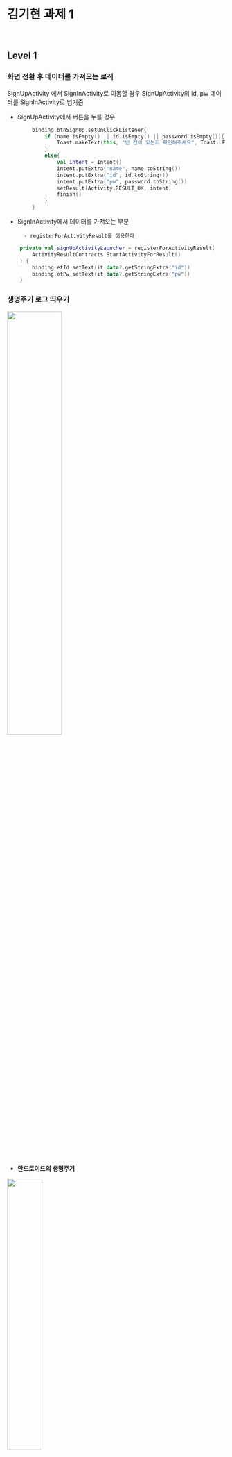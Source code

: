 # 김기현 과제 1
</br>


## Level 1

### 화면 전환 후 데이터를 가져오는 로직
SignUpActivity 에서 SignInActivity로 이동할 경우 SignUpActivity의 id, pw 데이터를 SignInActivity로 넘겨줌
- SignUpActivity에서 버튼을 누를 경우

``` Kotlin
        binding.btnSignUp.setOnClickListener{
            if (name.isEmpty() || id.isEmpty() || password.isEmpty()){
                Toast.makeText(this, "빈 칸이 있는지 확인해주세요", Toast.LENGTH_SHORT).show()
            }
            else{
                val intent = Intent()
                intent.putExtra("name", name.toString())
                intent.putExtra("id", id.toString())
                intent.putExtra("pw", password.toString())
                setResult(Activity.RESULT_OK, intent)
                finish()
            }
        }
```
- SignInActivity에서 데이터를 가져오는 부분

        - registerForActivityResult를 이용한다
``` Kotlin
    private val signUpActivityLauncher = registerForActivityResult(
        ActivityResultContracts.StartActivityForResult()
    ) {
        binding.etId.setText(it.data?.getStringExtra("id"))
        binding.etPw.setText(it.data?.getStringExtra("pw"))
    }
```

### 생명주기 로그 띄우기
<img src="https://user-images.githubusercontent.com/59547069/114302620-ca3b7200-9b04-11eb-8cfb-3e9c6241d6a5.png" width="50%" height="50%">

+ __안드로이드의 생명주기__ 

<img src="https://user-images.githubusercontent.com/59547069/114308215-0d560f00-9b1e-11eb-9185-873f00d9fa5a.png" width="40%" height="40%">

------------
## Level 2

### 변수 이름 체크
위젯명을 먼저 쓰고 뒤에서 무슨 역할을 하는 위젯인지 설명하는 방식으로 변수의 이름을 설정함

-  SignInActivity

        - cl_login_id : id를 입력하는 constraint layout
        - tv_id : id 텍스트
        - et_id : id를 입력받는 부분
        - cl_login_pw : pw를 입력하는 constraint layout
        - tv_pw : pw 텍스트
        - et_pw : pw를 입력받는 부분
        - btn_login : 로그인 버튼
        - tv_no_id : 아이디와 비밀번호가 없는지 말하는 텍스트
        - tv_sign_up : 회원가입 뷰 (SignUpActivity)로 이동하는 버튼 텍스트뷰

-  SignUpActivity

        - cl_sign_up_name : name를 입력하는 constraint layout
        - tv_sign_up_name : name 텍스트
        - et_sign_up_name : name를 입력받는 부분
        - cl_sign_up_id : id를 입력하는 constraint layout
        - tv_sign_up_id : id 텍스트
        - et_sign_up_id : id를 입력받는 부분
        - cl_sign_up_pw : pw를 입력하는 constraint layout
        - tv_sign_up_pw : pw 텍스트
        - et_sign_up_pw : pw를 입력받는 부분
        - btn_sign_up : 회원가입을 완료하는 버튼


-  HomeActivity

        - guideline/guideline2 : 레이아웃을 위한 가이드라인
        - cl_profile : 프로필이 들어가는 constraint layout
        - img_home_profile : 프로필 사진이 보여주는 이미지뷰
        - tv_home_profile_id : 프로필 아이디가 보여주는 텍스트뷰
        - tv_home_profile_name : 프로필 이름을 보여주는 텍스트뷰
        - tv_home_profile_intro : 프로필 자기소개를 보여주는 텍스트뷰

### Guideline 사용
세로로 0.05%, 0.95%의 위치에 가이드라인을 만들어 사용
</br>
<img src="https://user-images.githubusercontent.com/59547069/114306610-4343c500-9b17-11eb-868d-0b45a37a3bdb.png" width="50%" height="50%">


### 스크롤뷰 사용
자기소개 내용이 길어질 경우 스크롤해서 내용을 볼 수 있도록 스크롤뷰 사용
</br>
<img src="https://user-images.githubusercontent.com/59547069/114306667-75552700-9b17-11eb-95fc-b6a20fcc8163.png" width="50%" height="50%">

------------
## Level 3


### ViewBinding 이름의 뜻이 뭘까요?

📌 **뷰 바인딩**

- 레이아웃 XML 파일에 정의되어 있는 뷰를 자동으로 생성된 클래스를 통해 자바/코틀린 코드에서 참조할 수 있게 해주며, 코틀린 안드로이드 익스텐션에서 뷰 접근을 위해 제공하는 합성 프로퍼티 (Synthetic property)와 거의 동일한 기능을 제공한다.

- 뷰와 상호 작용하는 코드를 보다 쉽게 작성할 수 있는 기능이다.
- 모듈의 build.gradle에서 뷰 바인딩 속성이 활성화되면 해당 모듈에있는 각 XML 레이아웃 파일에 대한 바인딩 클래스가 자동으로 생성된다.
- 바인딩 클래스 인스턴스에는 해당 레이아웃에 ID가 있는 모든 뷰에 대해 직접적으로 참조된다.
- 대부분 뷰 바인딩을 사용하는 것으로 findViewById 메서드를 대체할 수 있다.

➡️ 자연스레 액티비티에는 로직만을 위한 코드만 남게 되고 뷰와 관련된 작업은 레이아웃 파일에 정의된다.

📌 **데이터 바인딩**

**데이터와 뷰를 연결하는 작업을 레이아웃에 처리**하는 기술

📌  **뷰 바인딩 vs 데이터 바인딩**

- 둘다 뷰를 직접 참조하는 바인딩 클래스를 생성한다.
- 데이터 바인딩 라이브러리는 <layout> 태그를 사용하여 만든 레이아웃만 처리한다.
- 뷰 바인딩은 레이아웃 변수 또는 레이아웃 표현식을 지원하지 않으므로 XML의 데이터와 레이아웃을 바인딩 하는데 사용할 수 없다.
- 내부적으로 데이터 바인딩 클래스를 생성할 때 루트 뷰에 tag를 삽입하는데 뷰 바인딩은 그런 작업이 없다.
- 뷰 바인딩은 데이터 바인딩보다 어노테이션 프로세싱의 일부를 사용하기 때문에 더 빠르게 바인딩 클래스를 생성한다.

```kotlin
// findViewById
textView.text = "kh" 
 
// 뷰 바인딩
binding.textView.text = "kh"

// 데이터 바인딩
<TextView
    android:layout_width="match_parent"
    android:layout_height="wrap_content"
    android:text="@{user.name}" />
```

### 객체지향 어느정도 다뤄보셨나요?

- 코틀린도 객체지향 언어이다.
- **MainActivity**는 **AppCompatActivity**의 하위클래스이므로 **Activity** 또한 상속받는다.
- Activity는 안드로이드의 핵심 클래스로, 안드로이드 앱 UI를 그리거나 이벤트들을 입력받는 역할을 한다.
- 모든 액티비티는 그와 연결된 레이아웃 파일을 가지며, 레이아웃 파일은 res에 있는 XML파일이다. (ex. activity_main.xml)
- **MainActivity**에 있는 **setContentView()**는 레이아웃과 액티비티를 연결하고, 해당 레이아웃을 액티비티가 만들어질 때 실제 객체로 만든다.
- 이 과정을 통해 **Activity**는 객체들을 스크린에 그리고, 변형하는 작업을 할 수 있다.

### 아키텍쳐라고 들어보셨나요?

📌  **MVC**

- **Control** : 사용자의 입력을 받는다. (예. OnClickListener)
- **View** : Control로부터 알림을 받고, 이를 Model과 함께 사용자의 화면을 구성한다.
- **Model** : Data와 관련된 처리를 담당

📌  **Activity / Fragment**

- View / Control 역할을 함께 한다.
- ex) OnClickListener
- 하나의 화면 안에서 Control인 setOnClickListener이 발생하고, 이를 View에서 모두 처리하는 형태이다.

- 서버의 MVC는 View와 Control 따로 분리되어 있지만 안드로이드의 MVC는  View와 Control이 액티비티(Activity) / 프래그먼트(Fragment) 같은 View에 관련된 녀석들이 모두 가지고 있다.

        
</br>
        
## 이번 과제를 통해 배운 내용
화면을 전환하고 데이터를 가져올 때 registerForActivityResult를 이용해보고 배우게 되었다.
그리고 이에 대해서 더 알고 싶어 찾아보았는데

기존에는 StartActivityForResult로 결과를 가져올 액티비티를 실행하고, 어떤 액티비티를 실행했는지에 상관 없이 반드시 onActivityResult Callback에서 결과를 처리해야 했다.

이렇게 되면 한 콜백에서 매우 많은 분기 처리가 필요하여 좋지 않게 된다. 그래서 registerForActivityResult, Launcher를 쓰게 되면 콜백이 모두 분리되어서 매핑하는 로직이 사라져 좋다고 한다.
